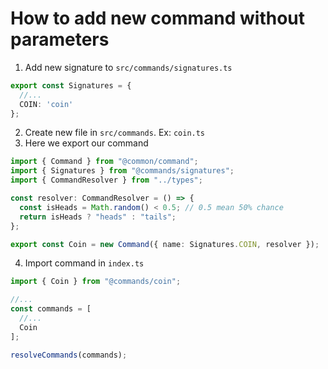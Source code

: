# How to add new command without parameters

1. Add new signature to `src/commands/signatures.ts`
```typescript
export const Signatures = {
  //...
  COIN: 'coin'
};

```
2. Create new file in `src/commands`. Ex: `coin.ts`
3. Here we export our command
```typescript
import { Command } from "@common/command";
import { Signatures } from "@commands/signatures";
import { CommandResolver } from "../types";

const resolver: CommandResolver = () => {
  const isHeads = Math.random() < 0.5; // 0.5 mean 50% chance
  return isHeads ? "heads" : "tails";
};

export const Coin = new Command({ name: Signatures.COIN, resolver });
```
4. Import command in `index.ts`
```typescript
import { Coin } from "@commands/coin";

//...
const commands = [
  //...
  Coin
];

resolveCommands(commands);
```
